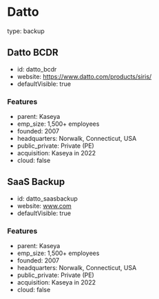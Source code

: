 # Datto

type: backup

## Datto BCDR

- id: datto_bcdr
- website: https://www.datto.com/products/siris/
- defaultVisible: true

### Features

- parent: Kaseya
- emp_size: 1,500+ employees
- founded: 2007
- headquarters: Norwalk, Connecticut, USA
- public_private: Private (PE)
- acquisition: Kaseya in 2022
- cloud: false

## SaaS Backup

- id: datto_saasbackup
- website: www.com
- defaultVisible: true

### Features

- parent: Kaseya
- emp_size: 1,500+ employees
- founded: 2007
- headquarters: Norwalk, Connecticut, USA
- public_private: Private (PE)
- acquisition: Kaseya in 2022
- cloud: false
